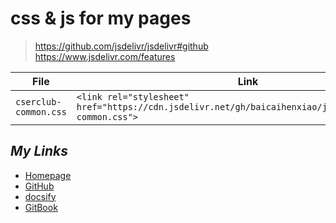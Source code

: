 # css & js for my pages

> <https://github.com/jsdelivr/jsdelivr#github>
> <https://www.jsdelivr.com/features>



| File                  | Link                                                         | Desc       |
| --------------------- | ------------------------------------------------------------ | ---------- |
| `cserclub-common.css` | `<link rel="stylesheet" href="https://cdn.jsdelivr.net/gh/baicaihenxiao/js@latest/cserclub-common.css">` | Common css |





## *My Links*

* [Homepage](https://www.cser.club)
* [GitHub](https://github.com/baicaihenxiao)
* [docsify](http://docs.cser.club/)
* [GitBook](http://note.cser.club/)

